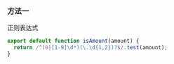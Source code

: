 ### 方法一

正则表达式

```js
export default function isAmount(amount) {
  return /^(0|[1-9]\d*)(\.\d{1,2})?$/.test(amount);
}
```
